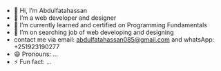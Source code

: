 - 👋 Hi, I’m Abdulfatahassan
- 👀 I’m a web developer and designer
- 🌱 I’m currently learned and certified on Programming Fundamentals
- 💞️ I’m on searching job of web developing and designing 
- contact me via email: abdulfatahassan085@gmail.com and whatsApp: +251923190277
- 😄 Pronouns: ...
- ⚡ Fun fact: ...

<!---
Abdulfatahassan/Abdulfatahassan is a ✨ special ✨ repository because its `README.md` (this file) appears on your GitHub profile.
You can click the Preview link to take a look at your changes.
--->
